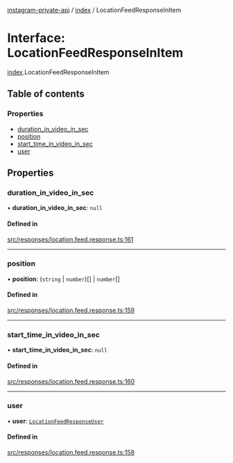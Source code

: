 [instagram-private-api](../../README.md) / [index](../../modules/index.md) / LocationFeedResponseInItem

# Interface: LocationFeedResponseInItem

[index](../../modules/index.md).LocationFeedResponseInItem

## Table of contents

### Properties

- [duration\_in\_video\_in\_sec](LocationFeedResponseInItem.md#duration_in_video_in_sec)
- [position](LocationFeedResponseInItem.md#position)
- [start\_time\_in\_video\_in\_sec](LocationFeedResponseInItem.md#start_time_in_video_in_sec)
- [user](LocationFeedResponseInItem.md#user)

## Properties

### duration\_in\_video\_in\_sec

• **duration\_in\_video\_in\_sec**: ``null``

#### Defined in

[src/responses/location.feed.response.ts:161](https://github.com/Nerixyz/instagram-private-api/blob/0e0721c/src/responses/location.feed.response.ts#L161)

___

### position

• **position**: (`string` \| `number`)[] \| `number`[]

#### Defined in

[src/responses/location.feed.response.ts:159](https://github.com/Nerixyz/instagram-private-api/blob/0e0721c/src/responses/location.feed.response.ts#L159)

___

### start\_time\_in\_video\_in\_sec

• **start\_time\_in\_video\_in\_sec**: ``null``

#### Defined in

[src/responses/location.feed.response.ts:160](https://github.com/Nerixyz/instagram-private-api/blob/0e0721c/src/responses/location.feed.response.ts#L160)

___

### user

• **user**: [`LocationFeedResponseUser`](LocationFeedResponseUser.md)

#### Defined in

[src/responses/location.feed.response.ts:158](https://github.com/Nerixyz/instagram-private-api/blob/0e0721c/src/responses/location.feed.response.ts#L158)
